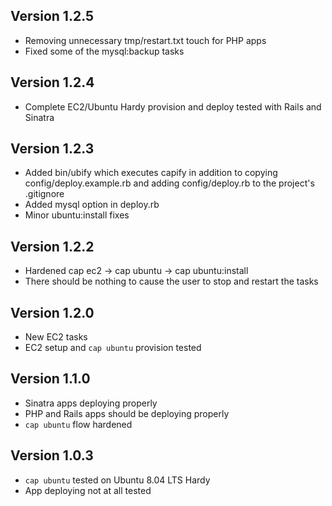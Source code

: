 Version 1.2.5
-------------

* Removing unnecessary tmp/restart.txt touch for PHP apps
* Fixed some of the mysql:backup tasks

Version 1.2.4
-------------

* Complete EC2/Ubuntu Hardy provision and deploy tested with Rails and Sinatra

Version 1.2.3
-------------

* Added bin/ubify which executes capify in addition to copying config/deploy.example.rb and adding config/deploy.rb to the project's .gitignore
* Added mysql option in deploy.rb
* Minor ubuntu:install fixes

Version 1.2.2
-------------

* Hardened cap ec2 -> cap ubuntu -> cap ubuntu:install
* There should be nothing to cause the user to stop and restart the tasks

Version 1.2.0
-------------

* New EC2 tasks
* EC2 setup and `cap ubuntu` provision tested

Version 1.1.0
-------------

* Sinatra apps deploying properly
* PHP and Rails apps should be deploying properly
* `cap ubuntu` flow hardened

Version 1.0.3
-------------

* `cap ubuntu` tested on Ubuntu 8.04 LTS Hardy
* App deploying not at all tested